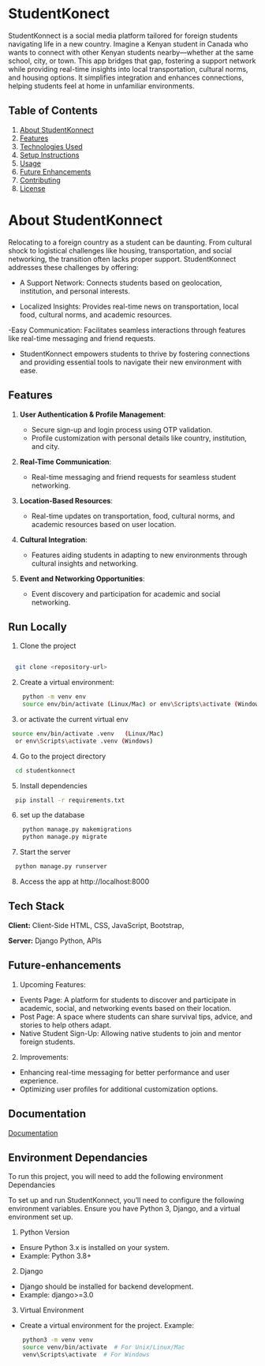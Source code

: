 # StudentKonect

StudentKonnect is a social media platform tailored for foreign students navigating life in a new country. Imagine a Kenyan student in Canada who wants to connect with other Kenyan students nearby—whether at the same school, city, or town. This app bridges that gap, fostering a support network while providing real-time insights into local transportation, cultural norms, and housing options. It simplifies integration and enhances connections, helping students feel at home in unfamiliar environments.


   ## Table of Contents

1. [About StudentKonnect](#about-studentkonnect)
2. [Features](#features)
3. [Technologies Used](#technologies-used)
4. [Setup Instructions](#setup-instructions)
5. [Usage](#usage)
6. [Future Enhancements](#future-enhancements)
7. [Contributing](#contributing)
8. [License](#license)

# About StudentKonnect
Relocating to a foreign country as a student can be daunting. From cultural shock to logistical challenges like housing, transportation, and social networking, the transition often lacks proper support. StudentKonnect addresses these challenges by offering:

- A Support Network: Connects students based on geolocation, institution, and personal interests.

- Localized Insights: Provides real-time news on transportation, local food, cultural norms, and academic resources.

-Easy Communication: Facilitates seamless interactions through features like real-time messaging and friend requests.

- StudentKonnect empowers students to thrive by fostering connections and providing essential tools to navigate their new environment with ease.

## Features

1. **User Authentication & Profile Management**:  
   - Secure sign-up and login process using OTP validation.  
   - Profile customization with personal details like country, institution, and city.

2. **Real-Time Communication**:  
   - Real-time messaging and friend requests for seamless student networking.

3. **Location-Based Resources**:  
   - Real-time updates on transportation, food, cultural norms, and academic resources based on user location.

4. **Cultural Integration**:  
   - Features aiding students in adapting to new environments through cultural insights and networking.

5. **Event and Networking Opportunities**:  
   - Event discovery and participation for academic and social networking.


## Run Locally  

1. Clone the project

```bash

  git clone <repository-url>  
 ```

2. Create a virtual environment:
```bash
    python -m venv env  
    source env/bin/activate (Linux/Mac) or env\Scripts\activate (Windows)  
```
3. or activate the current virtual env
```bash
 source env/bin/activate .venv   (Linux/Mac)
  or env\Scripts\activate .venv (Windows)  
```
4. Go to the project directory
```bash
  cd studentkonnect 
```
5. Install dependencies

```bash
  pip install -r requirements.txt  

```
6. set up the database
```bash
    python manage.py makemigrations  
    python manage.py migrate  

```
7. Start the server

```bash
  python manage.py runserver  

```

8. Access the app at http://localhost:8000

## Tech Stack 

**Client:** Client-Side
HTML, CSS, JavaScript, Bootstrap,

**Server:** Django
Python, APIs


## Future-enhancements
1. Upcoming Features:

- Events Page: A platform for students to discover and participate in academic, social, and networking events based on their location.
- Post Page: A space where students can share survival tips, advice, and stories to help others adapt.
- Native Student Sign-Up: Allowing native students to join and mentor foreign students.
2. Improvements:

- Enhancing real-time messaging for better performance and user experience.
- Optimizing user profiles for additional customization options.



## Documentation

[Documentation](https://linktodocumentation)


## Environment Dependancies

To run this project, you will need to add the following environment Dependancies

To set up and run StudentKonnect, you’ll need to configure the following environment variables. Ensure you have Python 3, Django, and a virtual environment set up.

1. Python Version
- Ensure Python 3.x is installed on your system.
- Example: Python 3.8+
2. Django

- Django should be installed for backend development.
- Example: django>=3.0
3. Virtual Environment
- Create a virtual environment for the project.
Example:
``` bash
    python3 -m venv venv
    source venv/bin/activate  # For Unix/Linux/Mac
    venv\Scripts\activate  # For Windows

```

